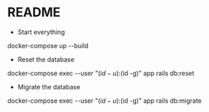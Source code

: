 # README

* Start everything

docker-compose up --build

* Reset the database

docker-compose exec --user "$(id -u):$(id -g)" app rails db:reset

* Migrate the database

docker-compose exec --user "$(id -u):$(id -g)" app rails db:migrate
